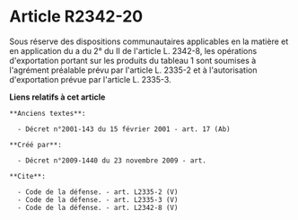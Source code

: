 # Article R2342-20

Sous réserve des dispositions communautaires applicables en la matière et en application du a du 2° du II de l'article L.
2342-8, les opérations d'exportation portant sur les produits du tableau 1 sont soumises à l'agrément préalable prévu par
l'article L. 2335-2 et à l'autorisation d'exportation prévue par l'article L. 2335-3.

**Liens relatifs à cet article**

	**Anciens textes**:

	  - Décret n°2001-143 du 15 février 2001 - art. 17 (Ab)

	**Créé par**:

	  - Décret n°2009-1440 du 23 novembre 2009 - art.

	**Cite**:

	  - Code de la défense. - art. L2335-2 (V)
	  - Code de la défense. - art. L2335-3 (V)
	  - Code de la défense. - art. L2342-8 (V)
